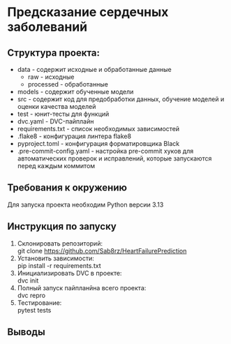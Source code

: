 # Предсказание сердечных заболеваний

## Структура проекта:
- data - содержит исходные и обработанные данные
  - raw - исходные 
  - processed - обработанные 
- models - содержит обученные модели
- src - содержит код для предобработки данных, обучение моделей и оценки качества моделей
- test - юнит-тесты для функций
- dvc.yaml - DVC-пайплайн
- requirements.txt - список необходимых зависимостей
- .flake8 - конфигурация линтера flake8
- pyproject.toml - конфигурация форматировщика Black
- .pre-commit-config.yaml - настройка pre-commit хуков для автоматических проверок и исправлений, которые запускаются перед каждым коммитом

## Требования к окружению
Для запуска проекта необходим Python версии 3.13

## Инструкция по запуску
1. Склонировать репозиторий:\
    git clone https://github.com/Sab8rz/HeartFailurePrediction
2. Установить зависимости:\
    pip install -r requirements.txt
3. Инициализировать DVC в проекте:\
    dvc init
4. Полный запуск пайпланйна всего проекта:\
    dvc repro
5. Тестирование:\
    pytest tests

## Выводы
